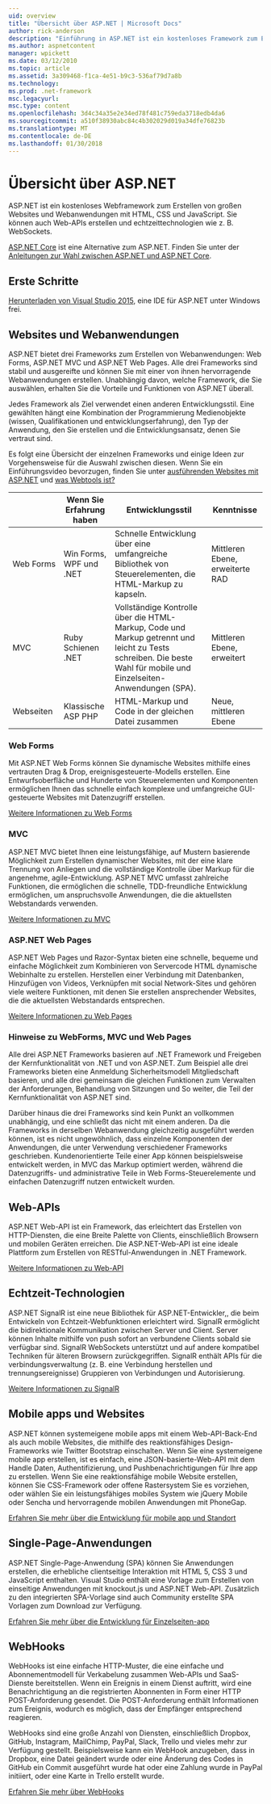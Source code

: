 ```yaml
---
uid: overview
title: "Übersicht über ASP.NET | Microsoft Docs"
author: rick-anderson
description: "Einführung in ASP.NET ist ein kostenloses Framework zum Erstellen von Websites, Webanwendungen und Web-APIs."
ms.author: aspnetcontent
manager: wpickett
ms.date: 03/12/2010
ms.topic: article
ms.assetid: 3a309468-f1ca-4e51-b9c3-536af79d7a8b
ms.technology: 
ms.prod: .net-framework
msc.legacyurl: 
msc.type: content
ms.openlocfilehash: 3d4c34a35e2e34ed78f481c759eda3718edb4da6
ms.sourcegitcommit: a510f38930abc84c4b302029d019a34dfe76823b
ms.translationtype: MT
ms.contentlocale: de-DE
ms.lasthandoff: 01/30/2018
---
```

# <a name="aspnet-overview"></a>Übersicht über ASP.NET

ASP.NET ist ein kostenloses Webframework zum Erstellen von großen Websites und Webanwendungen mit HTML, CSS und JavaScript. Sie können auch Web-APIs erstellen und echtzeittechnologien wie z. B. WebSockets.

[ASP.NET Core](https://docs.microsoft.com/aspnet/core/) ist eine Alternative zum ASP.NET.  Finden Sie unter der [Anleitungen zur Wahl zwischen ASP.NET und ASP.NET Core](https://docs.microsoft.com/aspnet/core/choose-aspnet-framework).

## <a name="get-started"></a>Erste Schritte

[Herunterladen von Visual Studio 2015](https://go.microsoft.com/fwlink/?LinkId=826064), eine IDE für ASP.NET unter Windows frei.

## <a name="websites-and-web-applications"></a>Websites und Webanwendungen

 ASP.NET bietet drei Frameworks zum Erstellen von Webanwendungen: Web Forms, ASP.NET MVC und ASP.NET Web Pages. Alle drei Frameworks sind stabil und ausgereifte und können Sie mit einer von ihnen hervorragende Webanwendungen erstellen. Unabhängig davon, welche Framework, die Sie auswählen, erhalten Sie die Vorteile und Funktionen von ASP.NET überall.

Jedes Framework als Ziel verwendet einen anderen Entwicklungsstil. Eine gewählten hängt eine Kombination der Programmierung Medienobjekte (wissen, Qualifikationen und entwicklungserfahrung), den Typ der Anwendung, den Sie erstellen und die Entwicklungsansatz, denen Sie vertraut sind.

Es folgt eine Übersicht der einzelnen Frameworks und einige Ideen zur Vorgehensweise für die Auswahl zwischen diesen. Wenn Sie ein Einführungsvideo bevorzugen, finden Sie unter [ausführenden Websites mit ASP.NET](https://channel9.msdn.com/Blogs/ASP-NET-Site-Videos/Making-Websites-with-ASPNET) und [was Webtools ist?](https://channel9.msdn.com/Blogs/ASP-NET-Site-Videos/what-is-web-tools)

|   | Wenn Sie Erfahrung haben | Entwicklungsstil | Kenntnisse | 
|-----------|----------------------|-----------------------------------------------------|----------------|
| Web Forms | Win Forms, WPF und .NET | Schnelle Entwicklung über eine umfangreiche Bibliothek von Steuerelementen, die HTML-Markup zu kapseln. | Mittleren Ebene, erweiterte RAD |
| MVC       | Ruby Schienen .NET  | Vollständige Kontrolle über die HTML-Markup, Code und Markup getrennt und leicht zu Tests schreiben. Die beste Wahl für mobile und Einzelseiten-Anwendungen (SPA). | Mittleren Ebene, erweitert |
| Webseiten  | Klassische ASP PHP     | HTML-Markup und Code in der gleichen Datei zusammen | Neue, mittleren Ebene |

### <a name="web-forms"></a>Web Forms

Mit ASP.NET Web Forms können Sie dynamische Websites mithilfe eines vertrauten Drag & Drop, ereignisgesteuerte-Modells erstellen. Eine Entwurfsoberfläche und Hunderte von Steuerelementen und Komponenten ermöglichen Ihnen das schnelle einfach komplexe und umfangreiche GUI-gesteuerte Websites mit Datenzugriff erstellen. 

[Weitere Informationen zu Web Forms](web-forms/index.md)

### <a name="mvc"></a>MVC

ASP.NET MVC bietet Ihnen eine leistungsfähige, auf Mustern basierende Möglichkeit zum Erstellen dynamischer Websites, mit der eine klare Trennung von Anliegen und die vollständige Kontrolle über Markup für die angenehme, agile-Entwicklung. ASP.NET MVC umfasst zahlreiche Funktionen, die ermöglichen die schnelle, TDD-freundliche Entwicklung ermöglichen, um anspruchsvolle Anwendungen, die die aktuellsten Webstandards verwenden. 

[Weitere Informationen zu MVC](mvc/index.md)

### <a name="aspnet-web-pages"></a>ASP.NET Web Pages

ASP.NET Web Pages und Razor-Syntax bieten eine schnelle, bequeme und einfache Möglichkeit zum Kombinieren von Servercode HTML dynamische Webinhalte zu erstellen. Herstellen einer Verbindung mit Datenbanken, Hinzufügen von Videos, Verknüpfen mit social Network-Sites und gehören viele weitere Funktionen, mit denen Sie erstellen ansprechender Websites, die die aktuellsten Webstandards entsprechen.

[Weitere Informationen zu Web Pages](web-pages/index.md)

### <a name="notes-about-web-forms-mvc-and-web-pages"></a>Hinweise zu WebForms, MVC und Web Pages

Alle drei ASP.NET Frameworks basieren auf .NET Framework und Freigeben der Kernfunktionalität von .NET und von ASP.NET. Zum Beispiel alle drei Frameworks bieten eine Anmeldung Sicherheitsmodell Mitgliedschaft basieren, und alle drei gemeinsam die gleichen Funktionen zum Verwalten der Anforderungen, Behandlung von Sitzungen und So weiter, die Teil der Kernfunktionalität von ASP.NET sind.

Darüber hinaus die drei Frameworks sind kein Punkt an vollkommen unabhängig, und eine schließt das nicht mit einem anderen. Da die Frameworks in derselben Webanwendung gleichzeitig ausgeführt werden können, ist es nicht ungewöhnlich, dass einzelne Komponenten der Anwendungen, die unter Verwendung verschiedener Frameworks geschrieben. Kundenorientierte Teile einer App können beispielsweise entwickelt werden, in MVC das Markup optimiert werden, während die Datenzugriffs- und administrative Teile in Web Forms-Steuerelemente und einfachen Datenzugriff nutzen entwickelt wurden.

## <a name="web-apis"></a>Web-APIs

ASP.NET Web-API ist ein Framework, das erleichtert das Erstellen von HTTP-Diensten, die eine Breite Palette von Clients, einschließlich Browsern und mobilen Geräten erreichen. Die ASP.NET-Web-API ist eine ideale Plattform zum Erstellen von RESTful-Anwendungen in .NET Framework.

[Weitere Informationen zu Web-API](web-api/index.md)

<!-- Put first under Web API TOC:  Watch video (9 minutes) https://channel9.msdn.com/Blogs/ASP-NET-Site-Videos/services-and-aspnet -->

## <a name="real-time-technologies"></a>Echtzeit-Technologien

ASP.NET SignalR ist eine neue Bibliothek für ASP.NET-Entwickler,, die beim Entwickeln von Echtzeit-Webfunktionen erleichtert wird. SignalR ermöglicht die bidirektionale Kommunikation zwischen Server und Client. Server können Inhalte mithilfe von push sofort an verbundene Clients sobald sie verfügbar sind. SignalR WebSockets unterstützt und auf andere kompatibel Techniken für älteren Browsern zurückgegriffen. SignalR enthält APIs für die verbindungsverwaltung (z. B. eine Verbindung herstellen und trennungsereignisse) Gruppieren von Verbindungen und Autorisierung.

[Weitere Informationen zu SignalR](signalr/index.md)

<!-- Put first under SignalR TOC:  Watch video (6 minutes) https://channel9.msdn.com/Blogs/ASP-NET-Site-Videos/signalr-and-the-real-time-web -->

## <a name="mobile-apps-and-sites"></a>Mobile apps und Websites 

ASP.NET können systemeigene mobile apps mit einem Web-API-Back-End als auch mobile Websites, die mithilfe des reaktionsfähiges Design-Frameworks wie Twitter Bootstrap einschalten. Wenn Sie eine systemeigene mobile app erstellen, ist es einfach, eine JSON-basierte-Web-API mit dem Handle Daten, Authentifizierung, und Pushbenachrichtigungen für Ihre app zu erstellen. Wenn Sie eine reaktionsfähige mobile Website erstellen, können Sie CSS-Framework oder offene Rastersystem Sie es vorziehen, oder wählen Sie ein leistungsfähiges mobiles System wie jQuery Mobile oder Sencha und hervorragende mobilen Anwendungen mit PhoneGap.

[Erfahren Sie mehr über die Entwicklung für mobile app und Standort](mobile/index.md)

<!-- Put first under mobile TOC:  Watch video (11 minutes) https://channel9.msdn.com/Blogs/ASP-NET-Site-Videos/aspnet-and-mobile -->

## <a name="single-page-applications"></a>Single-Page-Anwendungen 

ASP.NET Single-Page-Anwendung (SPA) können Sie Anwendungen erstellen, die erhebliche clientseitige Interaktion mit HTML 5, CSS 3 und JavaScript enthalten. Visual Studio enthält eine Vorlage zum Erstellen von einseitige Anwendungen mit knockout.js und ASP.NET Web-API. Zusätzlich zu den integrierten SPA-Vorlage sind auch Community erstellte SPA Vorlagen zum Download zur Verfügung.

[Erfahren Sie mehr über die Entwicklung für Einzelseiten-app](single-page-application/index.md)

## <a name="webhooks"></a>WebHooks

WebHooks ist eine einfache HTTP-Muster, die eine einfache und Abonnementmodell für Verkabelung zusammen Web-APIs und SaaS-Dienste bereitstellen. Wenn ein Ereignis in einem Dienst auftritt, wird eine Benachrichtigung an die registrierten Abonnenten in Form einer HTTP POST-Anforderung gesendet. Die POST-Anforderung enthält Informationen zum Ereignis, wodurch es möglich, dass der Empfänger entsprechend reagieren.

WebHooks sind eine große Anzahl von Diensten, einschließlich Dropbox, GitHub, Instagram, MailChimp, PayPal, Slack, Trello und vieles mehr zur Verfügung gestellt. Beispielsweise kann ein WebHook anzugeben, dass in Dropbox, eine Datei geändert wurde oder eine Änderung des Codes in GitHub ein Commit ausgeführt wurde hat oder eine Zahlung wurde in PayPal initiiert, oder eine Karte in Trello erstellt wurde.

[Erfahren Sie mehr über WebHooks](webhooks/index.md)





<!--
Create Deployment TOC based on https://www.asp.net/aspnet/overview/deployment
Copy deployment content map to MVC, WebForms, Web Pages, Web API sections.
Copy Web Deployment in Enterprise from WebForms to MVC
Move under ASP.NET Best practices
    What not to do in ASP.NET, and what to do instead https://review.docs.microsoft.cus/aspnet/aspnet/overview/web-development-best-practices/what-not-to-do-in-aspnet-and-what-to-do-instead
    Async and await https://channel9.msdn.com/Blogs/ASP-NET-Site-Videos/async-and-await
    Building Real World Cloud Apps with Azure https://review.docs.microsoft.com/aspnet/aspnet/overview/developing-apps-with-windows-azure/building-real-world-cloud-apps-with-windows-azure/introduction
    Hands on Lab: Maintainable Azure Websites: Managing Change and Scale https://review.docs.microsoft.com/aspnet/aspnet/overview/developing-apps-with-windows-azure/maintainable-azure-websites-managing-change-and-scale

-->
